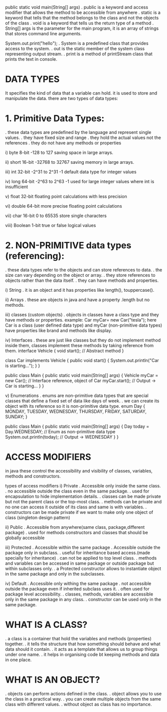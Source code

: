 public static void main(String[] args)
. public is a keyword and access modifier that allows the method to be accessible from anywhere
. static is a keyword that tells that the method belongs to the class and not the objects of the class
. void is a keyword that tells us the return type of a method
. String[] args is the parameter for the main program, it is an array of strings that stores command line arguments.

System.out.print("hello");
. System is a predefined class that provides access to the system.
. out is the static member of the system class representing output stream.
. print is a method of printStream class that prints the text in console.

# DATA TYPES
It specifies the kind of data that a variable can hold. it is used to store and manipulate the data. there are two types of data types:

# 1. Primitive Data Types: 
. these data types are predefined by the language and represent single values.
. they have fixed size and range
. they hold the actual values not the references
. they do not have any methods or properties

i) byte
8-bit
-128 to 127
saving space in large arrays.

ii) short
16-bit
-32768 to 32767
saving memory in large arrays.

iii) int
32-bit
-2^31 to 2^31 -1
default data type for integer values

iv) long
64-bit
-2^63 to 2^63 -1
used for large integer values where int is insufficient

v) float
32-bit
floating point calculations with less precision

vi) double 
64-bit
more precise floating point calculations

vii) char
16-bit
0 to 65535
store single characters

viii) Boolean
1-bit
true or false
logical values


# 2. NON-PRIMITIVE data types (referencing):
. these data types refer to the objects and can store references to data.
. the size can vary depending on the object or array.
. they store references to objects rather than the data itself.
. they can have methods and properties.

i) String
. it is an object and it has properties like length(), touppercase().

ii) Arrays
. these are objects in java and have a property .length but no methods.

iii) classes (custom objects)
. objects in classes have a class type and they have methods or properties.
example: Car myCar= new Car("tesla");
here Car is a class (user defined data type) and myCar (non-primitive data types) have properties like brand and methods like display.

iv) Interfaces
. these are just like classes but they do not implement method inside them, classes implement these methods by taking reference from them.
interface Vehicle {
    void start(); // Abstract method
}

class Car implements Vehicle {
    public void start() {
        System.out.println("Car is starting...");
    }
}

public class Main {
    public static void main(String[] args) {
        Vehicle myCar = new Car(); // Interface reference, object of Car
        myCar.start(); // Output -> Car is starting...
    }
}

v) Enumerations
. enums are non-primitive data types that are special classes that define a fixed set of data like days of week.
. we can create its object with its reference so it is non-primitive data type.
enum Day {
    MONDAY, TUESDAY, WEDNESDAY, THURSDAY, FRIDAY, SATURDAY, SUNDAY;
}

public class Main {
    public static void main(String[] args) {
        Day today = Day.WEDNESDAY; //  Enum as non-primitive data type
        System.out.println(today); // Output -> WEDNESDAY
    }
}



# ACCESS MODIFIERS

in java these control the accessibility and visibility of classes, variables, methods and constructors. 

types of access modifiers
i) Private
. Accessible only inside the same class.
. no accessible outside the class even in the same package.
. used for encapsulation to hide implementation details.
. classes can be made private but not the parent class or the top-most class.
. methods can be private and no one can access it outside of its class and same is with variables.
. constructors can be made private if we want to make only one object of class (singleton design pattern)

ii) Public
. Accessible from anywhere(same class, package,different package)
. used for methods constructors and classes that should be globally accessible

iii) Protected
. Accessible within the same package
. Accessible outside the package only in subclass.
. useful for inheritance based access.(made specially for inheritance)
. can not be applied to top level class.
. methods and variables can be accessed in same package or outside package but within subclasses only.
. a Protected constructor allows to instantiate object in the same package and only in the subclasses.

iv) Default
. Accessible only withing the same package
. not accessible outside the package even if inherited subclass uses it.
. often used for package level accessibility.
. classes, methods, variables are accessible only in the same package in any class.
. constructor can be used only in the same package.

# WHAT IS A CLASS?
. a class is a container that hold the variables and methods (properties) together.
. it tells the structure that how something should behave and what data should it contain.
. it acts as a template that allows us to group things under one name.
. it helps in organising code bt keeping methods and data in one place.

# WHAT IS AN OBJECT?
. objects can perform actions defined in the class.
. object allows you to use the class in a practical way.
. you can create multiple objects from the same class with different values.
. without object as class has no importance.
